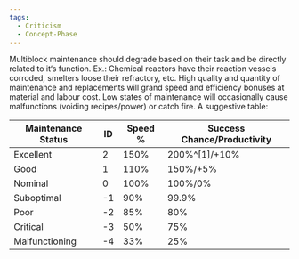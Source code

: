 ```yaml
---
tags:
  - Criticism
  - Concept-Phase
---
```

Multiblock maintenance should degrade based on their task and be directly related to it‘s function. Ex.: Chemical reactors have their reaction vessels corroded, smelters loose their refractory, etc. 
High quality and quantity of maintenance and replacements will grand speed and efficiency bonuses at material and labour cost.
Low states of maintenance will occasionally cause malfunctions (voiding recipes/power) or catch fire. 
A suggestive table:

| Maintenance Status | ID  | Speed % | Success Chance/Productivity |
| ------------------ | --- | ------- | --------------------------- |
| Excellent          | 2   | 150%    | 200%^[1]/+10%               |
| Good               | 1   | 110%    | 150%/+5%                    |
| Nominal            | 0   | 100%    | 100%/0%                     |
| Suboptimal         | -1  | 90%     | 99.9%                       |
| Poor               | -2  | 85%     | 80%                         |
| Critical           | -3  | 50%     | 75%                         |
| Malfunctioning     | -4  | 33%     | 25%                         |

[^1]: Only applies to chanced outputs, no guaranteed/double outputs are given. 